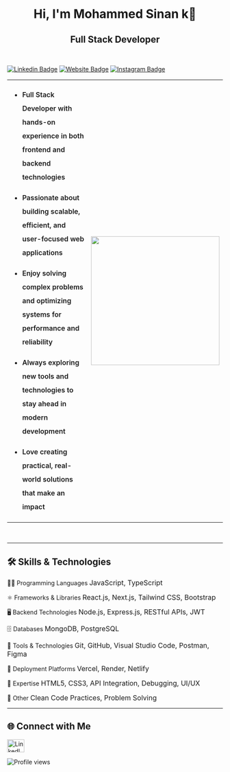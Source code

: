 

<h1 align="center">Hi, I'm Mohammed Sinan k👋</h1>


<h2 align="center">Full Stack Developer</h2>
<br>

[![Linkedin Badge](https://img.shields.io/badge/-LinkedIn-0e76a8?style=for-the-badge&logo=Linkedin&logoColor=white)](https://www.linkedin.com/in/mohd-sinan-279340326/) [![Website Badge](https://img.shields.io/badge/Website-3b5998?style=for-the-badge&logo=google-chrome&logoColor=white)](https://portfolio-rho-liard-54.vercel.app/) [![Instagram Badge](https://img.shields.io/badge/-Instagram-e4405f?style=for-the-badge&logo=Instagram&logoColor=white)](https://www.instagram.com/mohdz_sinan/) 
<table>
  <tr>
    <td style="list-style: none; font-size: 16px; font-weight: 600; line-height: 2;">
      
- Full Stack Developer with hands-on experience in both frontend and backend technologies
- Passionate about building scalable, efficient, and user-focused web applications
- Enjoy solving complex problems and optimizing systems for performance and reliability
- Always exploring new tools and technologies to stay ahead in modern development
- Love creating practical, real-world solutions that make an impact

  

    </td>
    <td>
      <img src="https://media.tenor.com/YZPnGuPeZv8AAAAd/coding.gif" width="300"/>
    </td>
  </tr>
</table>
<br>

---

## 🛠️ Skills & Technologies

👨‍💻 Programming Languages
<span style="font-size: 16px;">JavaScript, TypeScript</span>

⚛️ Frameworks & Libraries
<span style="font-size: 16px;">React.js, Next.js, Tailwind CSS, Bootstrap</span>

🖥️ Backend Technologies
<span style="font-size: 16px;">Node.js, Express.js, RESTful APIs, JWT</span>

🗄️ Databases
<span style="font-size: 16px;">MongoDB, PostgreSQL</span>

🧰 Tools & Technologies
<span style="font-size: 16px;">Git, GitHub, Visual Studio Code, Postman, Figma</span>

🚀 Deployment Platforms
<span style="font-size: 16px;">Vercel, Render, Netlify</span>

🌟 Expertise
<span style="font-size: 16px;">HTML5, CSS3, API Integration, Debugging, UI/UX</span>

🧠 Other
<span style="font-size: 16px;">Clean Code Practices, Problem Solving</span>

---

## 🌐 Connect with Me

<p>
<!--   <a href="https://dev.to/shahidcodez" target="_blank">
    <img src="https://raw.githubusercontent.com/rahuldkjain/github-profile-readme-generator/master/src/images/icons/Social/devto.svg" alt="Dev.to" height="30" width="40" />
  </a> -->
  <a href="https://www.linkedin.com/in/mohd-sinan-279340326/" target="_blank">
    <img src="https://raw.githubusercontent.com/rahuldkjain/github-profile-readme-generator/master/src/images/icons/Social/linked-in-alt.svg" alt="LinkedIn" height="30" width="40" />
  </a>
<!--   <a href="https://instagram.com/shahiid.io" target="_blank">
    <img src="https://raw.githubusercontent.com/rahuldkjain/github-profile-readme-generator/master/src/images/icons/Social/instagram.svg" alt="Instagram" height="30" width="40" />
  </a> -->
</p>

<p align="left">
  <img src="https://komarev.com/ghpvc/?username=shahidii&label=Profile%20views&color=0e75b6&style=flat" alt="Profile views" />
</p>

